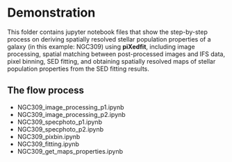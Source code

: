 # Demonstration
This folder contains jupyter notebook files that show the step-by-step process on deriving spatially resolved stellar population properties of 
a galaxy (in this example: NGC309) using **piXedfit**, including image processing, spatial matching between post-processed images and IFS data, pixel binning, 
SED fitting, and obtaining spatially resolved maps of stellar population properties from the SED fitting results.

## The flow process
* NGC309_image_processing_p1.ipynb
* NGC309_image_processing_p2.ipynb
* NGC309_specphoto_p1.ipynb
* NGC309_specphoto_p2.ipynb
* NGC309_pixbin.ipynb
* NGC309_fitting.ipynb
* NGC309_get_maps_properties.ipynb

